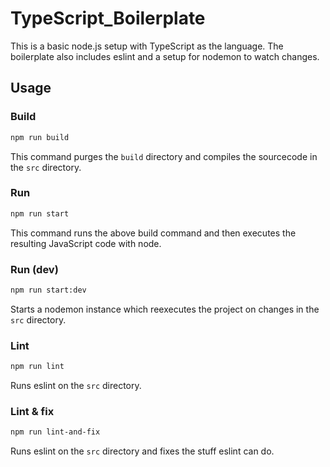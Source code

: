 # TypeScript_Boilerplate

This is a basic node.js setup with TypeScript as the language. The boilerplate also includes eslint and a setup for nodemon to watch changes.

## Usage

### Build
```bash
npm run build
```
This command purges the `build` directory and compiles the sourcecode in the `src` directory.

### Run
```bash
npm run start
```
This command runs the above build command and then executes the resulting JavaScript code with node.

### Run (dev)
```bash
npm run start:dev
```
Starts a nodemon instance which reexecutes the project on changes in the `src` directory.

### Lint
```bash
npm run lint
```
Runs eslint on the `src` directory.

### Lint & fix
```bash
npm run lint-and-fix
```
Runs eslint on the `src` directory and fixes the stuff eslint can do.